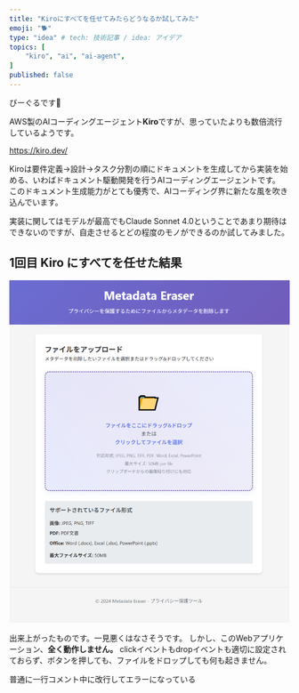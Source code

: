 ```yaml
---
title: "Kiroにすべてを任せてみたらどうなるか試してみた"
emoji: "🐕"
type: "idea" # tech: 技術記事 / idea: アイデア
topics: [
    "kiro", "ai", "ai-agent",
]
published: false
---
```

びーぐるです🐶

AWS製のAIコーディングエージェント**Kiro**ですが、思っていたよりも数倍流行しているようです。

https://kiro.dev/

Kiroは要件定義→設計→タスク分割の順にドキュメントを生成してから実装を始める、いわばドキュメント駆動開発を行うAIコーディングエージェントです。
このドキュメント生成能力がとても優秀で、AIコーディング界に新たな風を吹き込んでいます。

実装に関してはモデルが最高でもClaude Sonnet 4.0ということであまり期待はできないのですが、自走させるとどの程度のモノができるのか試してみました。


## 1回目 Kiro にすべてを任せた結果

![](/images/img0002.png)

出来上がったものです。一見悪くはなさそうです。
しかし、このWebアプリケーション、**全く動作しません。**
clickイベントもdropイベントも適切に設定されておらず、ボタンを押しても、ファイルをドロップしても何も起きません。


普通に一行コメント中に改行してエラーになっている



